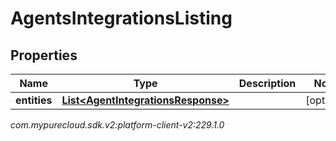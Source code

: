 # AgentsIntegrationsListing


## Properties

| Name | Type | Description | Notes |
| ------------ | ------------- | ------------- | ------------- |
| **entities** | [**List&lt;AgentIntegrationsResponse&gt;**](AgentIntegrationsResponse) |  |  [optional] |




_com.mypurecloud.sdk.v2:platform-client-v2:229.1.0_
